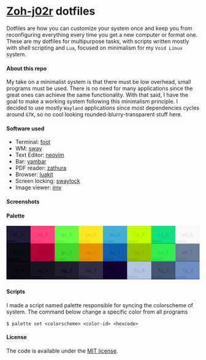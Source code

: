 # [Zoh-j02r](https://github.com/Zoh-j02r) dotfiles
Dotfiles are how you can customize your system once and keep you from reconfiguring everything every time you get a new computer or format one. These are my dotfiles for multipurpose tasks, with scripts written mostly with shell scripting and `Lua`, focused on minimalism for my `Void Linux` system.
#### About this repo
My take on a minimalist system is that there must be low overhead, small programs must be used. There is no need for many applications since the great ones can achieve the same functionality. With that said, I have the goal to make a working system following this minimalism principle. I decided to use mostly `Wayland` applications since most dependencies cycles around `GTK`, so no cool looking rounded-blurry-transparent stuff here.
#### Software used
- Terminal: [foot](https://codeberg.org/dnkl/foot)
- WM: [sway](https://github.com/swaywm/sway)
- Text Editor: [neovim](https://neovim.io/charter/)
- Bar: [yambar](https://codeberg.org/dnkl/yambar)
- PDF reader: [zathura](https://pwmt.org/projects/zathura/)
- Browser: [luakit](https://luakit.github.io/)
- Screen locking: [swaylock](https://github.com/swaywm/swaylock)
- Image viewer: [imv](https://sr.ht/~exec64/imv/)
#### Screenshots
#### Palette
![Default](external/board.png)
#### Scripts
I made a script named palette responsible for syncing the colorscheme of system. The command below change a specific color from all programs
```
$ palette set <colorscheme> <color-id> <hexcode> 
```

#### License
The code is available under the [MIT license](LICENSE).

